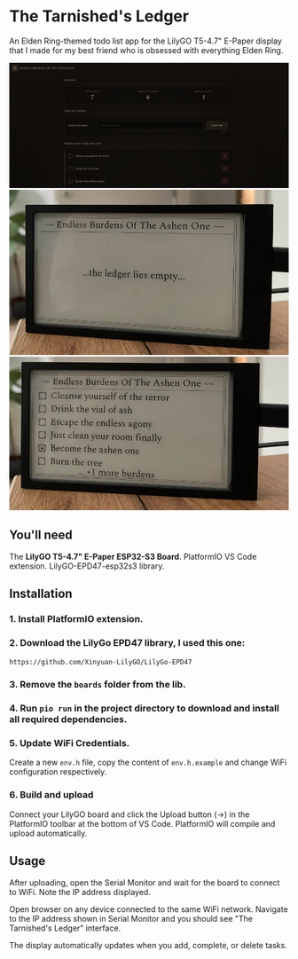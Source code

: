 # The Tarnished's Ledger

An Elden Ring-themed todo list app for the LilyGO T5-4.7" E-Paper display that I made for my best friend who is obsessed with everything Elden Ring.
<p align="center">
  <img src="src/images/webInterface.png"/>
  <img src="src/images/emptyLedger.png"/>
  <img src="src/images/fullLedger.png"/>
</p>

## You'll need
The **LilyGO T5-4.7" E-Paper ESP32-S3 Board**.
PlatformIO VS Code extension.
LilyGO-EPD47-esp32s3 library.

## Installation

### 1. Install PlatformIO extension.
### 2. Download the LilyGo EPD47 library, I used this one:

```
https://github.com/Xinyuan-LilyGO/LilyGo-EPD47
```

### 3. Remove the `boards` folder from the lib.
### 4. Run `pio run` in the project directory to download and install all required dependencies.
### 5. Update WiFi Credentials.
Create a new `env.h` file, copy the content of `env.h.example` and change WiFi configuration respectively.
### 6. Build and upload
Connect your LilyGO board and click the Upload button (→) in the PlatformIO toolbar at the bottom of VS Code.
PlatformIO will compile and upload automatically.

## Usage

After uploading, open the Serial Monitor and wait for the board to connect to WiFi.
Note the IP address displayed.

Open browser on any device connected to the same WiFi network.
Navigate to the IP address shown in Serial Monitor and you should see "The Tarnished's Ledger" interface.

The display automatically updates when you add, complete, or delete tasks.
